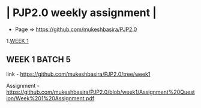 | PJP2.0 weekly assignment |
========================

* Page => https://github.com/mukeshbasira/PJP2.0

1.[WEEK 1](#WEEK-1-BATCH-5)

## WEEK 1 BATCH 5
link - https://github.com/mukeshbasira/PJP2.0/tree/week1

Assignment - https://github.com/mukeshbasira/PJP2.0/blob/week1/Assignment%20Question/Week%201%20Assignment.pdf
